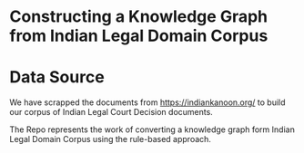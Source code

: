 # Constructing a Knowledge Graph from Indian Legal Domain Corpus

# Data Source

We have scrapped the documents from https://indiankanoon.org/ to build our corpus of Indian Legal Court Decision documents.

The Repo represents the work of converting a knowledge graph form Indian Legal Domain Corpus using the rule-based approach.


